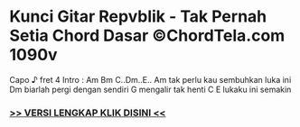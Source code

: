 
 # Kunci Gitar Repvblik - Tak Pernah Setia Chord Dasar ©ChordTela.com 1090v


Capo ♪ fret 4 Intro : Am Bm C..Dm..E.. Am tak perlu kau sembuhkan luka ini Dm biarlah pergi dengan sendiri G mengalir tak henti C E lukaku ini semakin

###  <a href="https://shortlighzx.web.app?sq=Kunci Gitar Repvblik - Tak Pernah Setia Chord Dasar ©ChordTela.com"> >> VERSI LENGKAP KLIK DISINI << </a>
